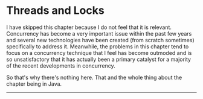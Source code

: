 # Threads and Locks

I have skipped this chapter because I do not feel that it is relevant.
Concurrency has become a very important issue within the past few years
and several new technologies have been created (from scratch sometimes)
specifically to address it. Meanwhile, the problems in this chapter tend to
focus on a concurrency technique that I feel has become outmoded and is
so unsatisfactory that it has actually been a primary catalyst for a majority
of the recent developments in concurrency.

So that's why there's nothing here. That and the whole thing about the chapter
being in Java.

----------
